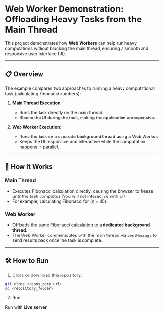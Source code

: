 # Web Worker Demonstration: Offloading Heavy Tasks from the Main Thread

This project demonstrates how **Web Workers** can help run heavy computations without blocking the main thread, ensuring a smooth and responsive user interface (UI). 

---

## 📋 Overview

The example compares two approaches to running a heavy computational task (calculating Fibonacci numbers):

1. **Main Thread Execution**:
   - Runs the task directly on the main thread.
   - Blocks the UI during the task, making the application unresponsive.

2. **Web Worker Execution**:
   - Runs the task on a separate background thread using a Web Worker.
   - Keeps the UI responsive and interactive while the computation happens in parallel.

---

## 🚀 How It Works

### Main Thread
- Executes Fibonacci calculation directly, causing the browser to freeze until the task completes (You will not interactive with UI)
- For example, calculating Fibonacci for \(n = 45\).

### Web Worker
- Offloads the same Fibonacci calculation to a **dedicated background thread**.
- The Web Worker communicates with the main thread via `postMessage` to send results back once the task is complete.

---

## 🛠️ How to Run

1. Clone or download this repository:

```bash
git clone <repository_url>
cd <repository_folder>
```

2. Run

Run with **Live server**